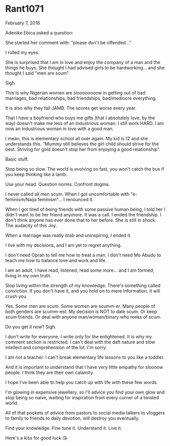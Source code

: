 # Rant1071


February 7, 2018

Adenike Ebica asked a question:

She started her comment with: "please don't be offended..."

I rolled my eyes. 

She is surprised that I am in love and enjoy the company of a man and the things he buys. She thought I had advised girls to be hardworking... and she thought I said "men are scum".

Sigh.

This is why Nigerian women are sloooooooow in getting out of bad marriages, bad relationships, bad friendships, bad/mediocre everything.

It is also why they fail JAMB. The scores get worse every year. 

That I have a boyfriend who buys me gifts (that I absolutely love, by the way) doesn't make me less of an industrious woman. I still work HARD. I am now an industrious woman in love with a good man. 

I mean, this is elementary school all over again. My kid is 12 and she understands this. "Mummy still believes the girl child should strive for the best. Striving for gold doesn't stop her from enjoying a good relationship".

Basic stuff.

Stop being so slow. The world is evolving so fast, you won't catch the bus if you keep thinking like a lamb. 

Use your head. Question norms. Confront dogma. 

I never called all men scum. When I got uncomfortable with "e-feminism/Naija feminism"... I renounced it.

When I got tired of being friends with some passive human being, I told her I didn't want to be her friend anymore. It was a call. I ended the friendship. I don't think anyone has ever done that to her before. She is still in shock. The audacity of this Joy. 

When a marriage was really drab and uninspiring, I ended it.

I live with my decisions, and I am yet to regret anything. 

I don't need Oprah to tell me how to treat a man. I don't need Mo Abudu to teach me how to balance love and work and life.

I am an adult, I have read, listened, read some more... and I am formed, living in my own truth.

Stop living within the strength of my knowledge. There's something called conviction. If you don't have it, and you hold on to mere information, it will crush you.

Yes. Some men are scum. Some women are scumm-er. Many people of both genders are scumm-est. My decision is NOT to date scum. Or keep scum friends. Or deal with anyone man/woman/binary who reeks of scum. 

Do you get it now? Sigh.

I don't write for everyone, I write only for the enlightened. It is why my comment section is restricted. I can't deal with the daft nature and slow intellect and comprehension of the lot. I'm sorry. 

I am not a teacher. I can't break elementary life lessons to you like a toddler. 

And it is important to understand that I have very little empathy for sloooow people. I think they are their own calamity.

I hope I've been able to help you catch up with life with these few words. 

I'm glowing in expensive jewellery, so I'll advice you find your own glow and stop being so naive, waiting for inspiration from every corner of a twisted world. 

All of that pockets of advice from pastors to social media talkers to vloggers to family to friends to daily devotion, will destroy you eventually. 

Find your knowledge. Fine tune it. Understand it. Live it. 

Here's a kiss for good luck 😘